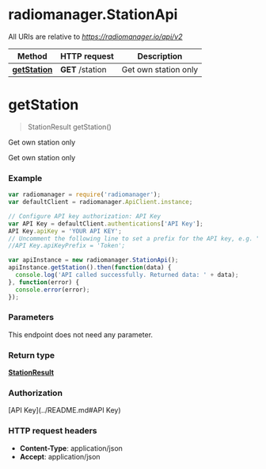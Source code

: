 # radiomanager.StationApi

All URIs are relative to *https://radiomanager.io/api/v2*

Method | HTTP request | Description
------------- | ------------- | -------------
[**getStation**](StationApi.md#getStation) | **GET** /station | Get own station only


<a name="getStation"></a>
# **getStation**
> StationResult getStation()

Get own station only

Get own station only

### Example
```javascript
var radiomanager = require('radiomanager');
var defaultClient = radiomanager.ApiClient.instance;

// Configure API key authorization: API Key
var API Key = defaultClient.authentications['API Key'];
API Key.apiKey = 'YOUR API KEY';
// Uncomment the following line to set a prefix for the API key, e.g. "Token" (defaults to null)
//API Key.apiKeyPrefix = 'Token';

var apiInstance = new radiomanager.StationApi();
apiInstance.getStation().then(function(data) {
  console.log('API called successfully. Returned data: ' + data);
}, function(error) {
  console.error(error);
});

```

### Parameters
This endpoint does not need any parameter.

### Return type

[**StationResult**](StationResult.md)

### Authorization

[API Key](../README.md#API Key)

### HTTP request headers

 - **Content-Type**: application/json
 - **Accept**: application/json

